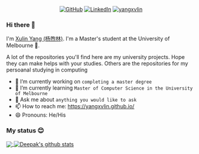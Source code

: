 <p align="center">
	<a href="https://github.com/yangxvlin?tab=repositories"><img src="https://img.shields.io/github/followers/yangxvlin.svg?label=GitHub&style=social" alt="GitHub"></a>
	<a href="https://www.linkedin.com/in/xulin-yang-a8566a13a/"><img src="https://img.shields.io/badge/LinkedIn--_.svg?style=social&logo=linkedin" alt="LinkedIn"></a>
    <a href="https://yangxvlin.github.io/"> <img src="https://komarev.com/ghpvc/?username=yangxvlin" alt="yangxvlin"/> </a> 
    
</p>

### Hi there 👋
<!--
**yangxvlin/yangxvlin** is a ✨ _special_ ✨ repository because its `README.md` (this file) appears on your GitHub profile.

Here are some ideas to get you started:

- 🔭 I’m currently working on ...
- 🌱 I’m currently learning ...
- 👯 I’m looking to collaborate on ...
- 🤔 I’m looking for help with ...
- 💬 Ask me about ...
- 📫 How to reach me: ...
- 😄 Pronouns: ...
- ⚡ Fun fact: ...
-->

I'm [Xulin Yang (杨煦林)](https://yangxvlin.github.io/). I'm a Master's student at the University of Melbourne :school:.

A lot of the repositories you'll find here are my university projects. Hope they can make helps with your studies. Others are the repositories for my persoanal studying in computing 

- 🔭 I’m currently working on ```completing a master degree```
- 🌱 I’m currently learning ```Master of Computer Science in the University of Melbourne```
- 💬 Ask me about ```anything you would like to ask```
- 📫 How to reach me: https://yangxvlin.github.io/
- 😄 Pronouns: He/His
<!-- - :page_facing_up: Resume: [:page_with_curl:](https://github.com/yangxvlin/yangxvlin.github.io/blob/master/files/XuLin%20Yang%20Resume.pdf) -->

### My status :blush:
<a href="https://github.com/yangxvlin?tab=repositories">
  <img align="center" src="https://github-readme-stats.vercel.app/api/top-langs/?username=yangxvlin&hide_langs_below=1" />
</a>
<!-- Profile highlights -->
<a href="https://github.com/yangxvlin?tab=repositories">
 <img align="center" src="https://github-readme-stats.vercel.app/api?username=yangxvlin&show_icons=true&line_height=40" alt="Deepak's github stats"/>
</a>
